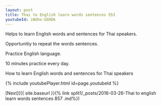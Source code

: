 ```yaml
---
layout: post
title: Thai to English learn words sentences 553 
youtubeId: iNdho-GOXDk
---
```

 
 
Helps to learn English words and sentences for Thai speakers.

Opportunitiy to repeat the words sentences. 

Practice English language. 
 
10 minutes practice every day. 
 
How to learn English words and sentences for Thai speakers 
 
{% include youtubePlayer.html id=page.youtubeId %}
 
 
[Next]({{ site.baseurl }}{% link  split1/_posts/2016-03-26-Thai to english learn words sentences 857 .md%})
 
